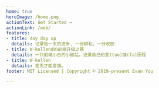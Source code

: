 ```yaml
---
home: true
heroImage: /home.png
actionText: Get Started →
actionLink: /web/
features:
- title: day day up
  details: 记录每一天的进步, 一分耕耘，一分收获.
- title: W-kellend的前端升级之路
  details: 一只前端小白的小破站，记录自己的变(tuo)强(fa)历程
- title: W-kellen
  details: 变秃才能变强。
footer: MIT Licensed | Copyright © 2019-present Evan You

---
```

